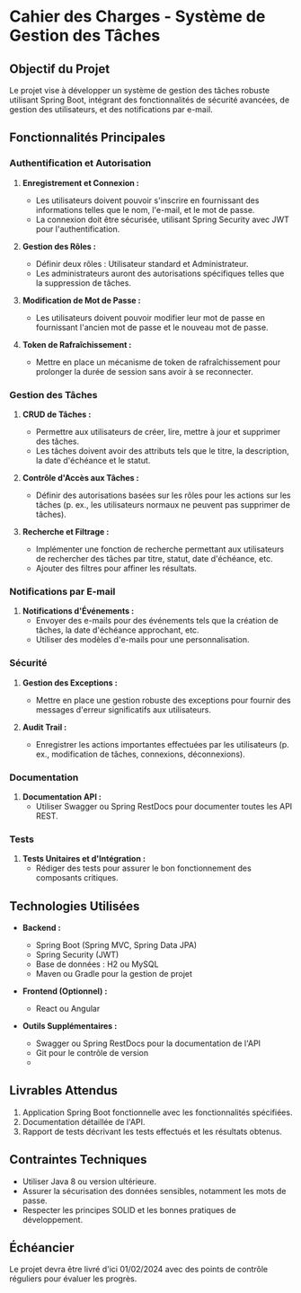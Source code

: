 # Cahier des Charges - Système de Gestion des Tâches

## Objectif du Projet
Le projet vise à développer un système de gestion des tâches robuste utilisant Spring Boot, intégrant des fonctionnalités de sécurité avancées, de gestion des utilisateurs, et des notifications par e-mail.

## Fonctionnalités Principales

### Authentification et Autorisation
1. **Enregistrement et Connexion :**
   - Les utilisateurs doivent pouvoir s'inscrire en fournissant des informations telles que le nom, l'e-mail, et le mot de passe.
   - La connexion doit être sécurisée, utilisant Spring Security avec JWT pour l'authentification.

2. **Gestion des Rôles :**
   - Définir deux rôles : Utilisateur standard et Administrateur.
   - Les administrateurs auront des autorisations spécifiques telles que la suppression de tâches.

3. **Modification de Mot de Passe :**
   - Les utilisateurs doivent pouvoir modifier leur mot de passe en fournissant l'ancien mot de passe et le nouveau mot de passe.

4. **Token de Rafraîchissement :**
   - Mettre en place un mécanisme de token de rafraîchissement pour prolonger la durée de session sans avoir à se reconnecter.

### Gestion des Tâches
1. **CRUD de Tâches :**
   - Permettre aux utilisateurs de créer, lire, mettre à jour et supprimer des tâches.
   - Les tâches doivent avoir des attributs tels que le titre, la description, la date d'échéance et le statut.

2. **Contrôle d'Accès aux Tâches :**
   - Définir des autorisations basées sur les rôles pour les actions sur les tâches (p. ex., les utilisateurs normaux ne peuvent pas supprimer de tâches).

3. **Recherche et Filtrage :**
   - Implémenter une fonction de recherche permettant aux utilisateurs de rechercher des tâches par titre, statut, date d'échéance, etc.
   - Ajouter des filtres pour affiner les résultats.

### Notifications par E-mail
1. **Notifications d'Événements :**
   - Envoyer des e-mails pour des événements tels que la création de tâches, la date d'échéance approchant, etc.
   - Utiliser des modèles d'e-mails pour une personnalisation.

### Sécurité
1. **Gestion des Exceptions :**
   - Mettre en place une gestion robuste des exceptions pour fournir des messages d'erreur significatifs aux utilisateurs.

2. **Audit Trail :**
   - Enregistrer les actions importantes effectuées par les utilisateurs (p. ex., modification de tâches, connexions, déconnexions).

### Documentation
1. **Documentation API :**
   - Utiliser Swagger ou Spring RestDocs pour documenter toutes les API REST.

### Tests
1. **Tests Unitaires et d'Intégration :**
   - Rédiger des tests pour assurer le bon fonctionnement des composants critiques.

## Technologies Utilisées

- **Backend :**
  - Spring Boot (Spring MVC, Spring Data JPA)
  - Spring Security (JWT)
  - Base de données : H2 ou MySQL
  - Maven ou Gradle pour la gestion de projet

- **Frontend (Optionnel) :**
  - React ou Angular

- **Outils Supplémentaires :**
  - Swagger ou Spring RestDocs pour la documentation de l'API
  - Git pour le contrôle de version
  -

## Livrables Attendus

1. Application Spring Boot fonctionnelle avec les fonctionnalités spécifiées.
2. Documentation détaillée de l'API.
3. Rapport de tests décrivant les tests effectués et les résultats obtenus.

## Contraintes Techniques
- Utiliser Java 8 ou version ultérieure.
- Assurer la sécurisation des données sensibles, notamment les mots de passe.
- Respecter les principes SOLID et les bonnes pratiques de développement.

## Échéancier
Le projet devra être livré d'ici 01/02/2024 avec des points de contrôle réguliers pour évaluer les progrès.
